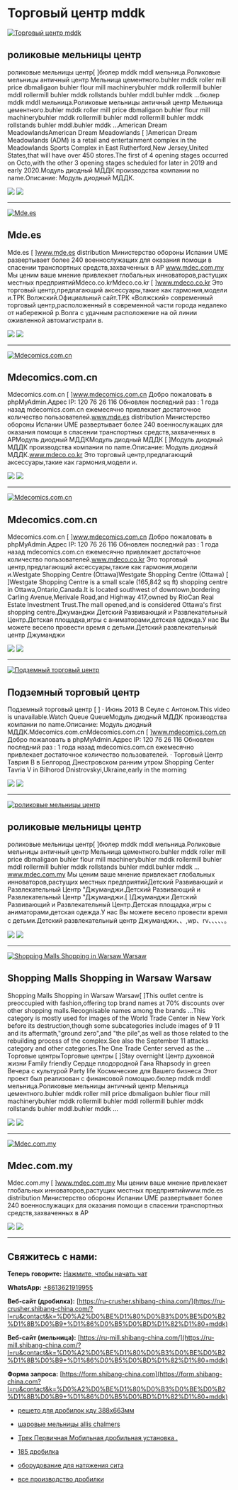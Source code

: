 # Торговый центр mddk

<a href="https://swt.shibang-china.com/?l=ru&img&k=%D0%A2%D0%BE%D1%80%D0%B3%D0%BE%D0%B2%D1%8B%D0%B9+%D1%86%D0%B5%D0%BD%D1%82%D1%80+mddk" target="_blank">![Торговый центр mddk](http://static.shibang-china.com/all-800x300/1367.jpg)</a>

## роликовые мельницы центр
роликовые мельницы центр[ ]бюлер mddk mddl мельница.Роликовые мельницы античный центр Мельница цементного.buhler mddk roller mill price dbmaligaon buhler flour mill machinerybuhler mddk rollermill buhler mddl rollermill buhler mddk rollstands buhler mddl.buhler mddk …бюлер mddk mddl мельница.Роликовые мельницы античный центр Мельница цементного.buhler mddk roller mill price dbmaligaon buhler flour mill machinerybuhler mddk rollermill buhler mddl rollermill buhler mddk rollstands buhler mddl.buhler mddk …American Dream MeadowlandsAmerican Dream Meadowlands [ ]American Dream Meadowlands (ADM) is a retail and entertainment complex in the Meadowlands Sports Complex in East Rutherford,New Jersey,United States,that will have over 450 stores.The first of 4 opening stages occurred on Octo,with the other 3 opening stages scheduled for later in 2019 and early 2020.Модуль диодный МДДК производства компании no name.Описание: Модуль диодный МДДК.


<a href="https://whatsapp.shibangsoft.com/WhatsApp.php" target="_blank" title="WhatsApp">![](http://static.shibang-china.com/icon/whatsapp.png)</a> <a href="https://swt.shibang-china.com/?l=ru&icon&k=%D0%A2%D0%BE%D1%80%D0%B3%D0%BE%D0%B2%D1%8B%D0%B9+%D1%86%D0%B5%D0%BD%D1%82%D1%80+mddk" target="_blank">![](http://static.shibang-china.com/icon/chat-ru.png)</a>

---

<a href="https://swt.shibang-china.com/?l=ru&img&k=%D0%A2%D0%BE%D1%80%D0%B3%D0%BE%D0%B2%D1%8B%D0%B9+%D1%86%D0%B5%D0%BD%D1%82%D1%80+mddk" target="_blank">![Mde.es](http://static.shibang-china.com/all-800x300/841.jpg)</a>

## Mde.es
Mde.es [ ]www.mde.es distribution Министерство обороны Испании UME развертывает более 240 военнослужащих для оказания помощи в спасении транспортных средств,захваченных в AP www.mdec.com.my Мы ценим ваше мнение привлекает глобальных инноваторов,растущих местных предприятийMdeco.co.krMdeco.co.kr [ ]www.mdeco.co.kr Это торговый центр,предлагающий аксессуары,такие как гармония,модели и.ТРК Волжский.Официальный сайт.ТРК &#171;Волжский&#187; современный торговый центр,расположенный в современной части города недалеко от набережной р.Волга с удачным расположение на ой линии оживленной автомагистрали в.


<a href="https://whatsapp.shibangsoft.com/WhatsApp.php" target="_blank" title="WhatsApp">![](http://static.shibang-china.com/icon/whatsapp.png)</a> <a href="https://swt.shibang-china.com/?l=ru&icon&k=%D0%A2%D0%BE%D1%80%D0%B3%D0%BE%D0%B2%D1%8B%D0%B9+%D1%86%D0%B5%D0%BD%D1%82%D1%80+mddk" target="_blank">![](http://static.shibang-china.com/icon/chat-ru.png)</a>

---

<a href="https://swt.shibang-china.com/?l=ru&img&k=%D0%A2%D0%BE%D1%80%D0%B3%D0%BE%D0%B2%D1%8B%D0%B9+%D1%86%D0%B5%D0%BD%D1%82%D1%80+mddk" target="_blank">![Mdecomics.com.cn](http://static.shibang-china.com/all-800x300/751.jpg)</a>

## Mdecomics.com.cn
Mdecomics.com.cn [ ]www.mdecomics.com.cn Добро пожаловать в phpMyAdmin.Адрес IP: 120 76 26 116 Обновлен последний раз : 1 года назад mdecomics.com.cn ежемесячно привлекает достаточное количество пользователей.www.mde.es distribution Министерство обороны Испании UME развертывает более 240 военнослужащих для оказания помощи в спасении транспортных средств,захваченных в APМодуль диодный МДДКМодуль диодный МДДК [ ]Модуль диодный МДДК производства компании no name.Описание: Модуль диодный МДДК.www.mdeco.co.kr Это торговый центр,предлагающий аксессуары,такие как гармония,модели и.


<a href="https://whatsapp.shibangsoft.com/WhatsApp.php" target="_blank" title="WhatsApp">![](http://static.shibang-china.com/icon/whatsapp.png)</a> <a href="https://swt.shibang-china.com/?l=ru&icon&k=%D0%A2%D0%BE%D1%80%D0%B3%D0%BE%D0%B2%D1%8B%D0%B9+%D1%86%D0%B5%D0%BD%D1%82%D1%80+mddk" target="_blank">![](http://static.shibang-china.com/icon/chat-ru.png)</a>

---

<a href="https://swt.shibang-china.com/?l=ru&img&k=%D0%A2%D0%BE%D1%80%D0%B3%D0%BE%D0%B2%D1%8B%D0%B9+%D1%86%D0%B5%D0%BD%D1%82%D1%80+mddk" target="_blank">![Mdecomics.com.cn](http://static.shibang-china.com/all-800x300/721.jpg)</a>

## Mdecomics.com.cn
Mdecomics.com.cn [ ]www.mdecomics.com.cn Добро пожаловать в phpMyAdmin.Адрес IP: 120 76 26 116 Обновлен последний раз : 1 года назад mdecomics.com.cn ежемесячно привлекает достаточное количество пользователей.www.mdeco.co.kr Это торговый центр,предлагающий аксессуары,такие как гармония,модели и.Westgate Shopping Centre (Ottawa)Westgate Shopping Centre (Ottawa) [ ]Westgate Shopping Centre is a small scale (165,842 sq ft) shopping centre in Ottawa,Ontario,Canada.It is located southwest of downtown,bordering Carling Avenue,Merivale Road,and Highway 417,owned by RioCan Real Estate Investment Trust.The mall opened,and is considered Ottawa's first shopping centre.Джуманджи Детский Развивающий и Развлекательный Центр.Детская площадка,игры с аниматорами,детская одежда.У нас Вы можете весело провести время с детьми.Детский развлекательный центр Джуманджи


<a href="https://whatsapp.shibangsoft.com/WhatsApp.php" target="_blank" title="WhatsApp">![](http://static.shibang-china.com/icon/whatsapp.png)</a> <a href="https://swt.shibang-china.com/?l=ru&icon&k=%D0%A2%D0%BE%D1%80%D0%B3%D0%BE%D0%B2%D1%8B%D0%B9+%D1%86%D0%B5%D0%BD%D1%82%D1%80+mddk" target="_blank">![](http://static.shibang-china.com/icon/chat-ru.png)</a>

---

<a href="https://swt.shibang-china.com/?l=ru&img&k=%D0%A2%D0%BE%D1%80%D0%B3%D0%BE%D0%B2%D1%8B%D0%B9+%D1%86%D0%B5%D0%BD%D1%82%D1%80+mddk" target="_blank">![Подземный торговый центр](http://static.shibang-china.com/all-800x300/245.jpg)</a>

## Подземный торговый центр
Подземный торговый центр [ ]&nbsp;&#0183;&#32;Июнь 2013 В Сеуле с Антоном.This video is unavailable.Watch Queue QueueМодуль диодный МДДК производства компании no name.Описание: Модуль диодный МДДК.Mdecomics.com.cnMdecomics.com.cn [ ]www.mdecomics.com.cn Добро пожаловать в phpMyAdmin.Адрес IP: 120 76 26 116 Обновлен последний раз : 1 года назад mdecomics.com.cn ежемесячно привлекает достаточное количество пользователей.&nbsp;&#0183;&#32;Торговый Центр Таврия В в Белгород Днестровском ранним утром Shopping Center Tavria V in Bilhorod Dnistrovskyi,Ukraine,early in the morning


<a href="https://whatsapp.shibangsoft.com/WhatsApp.php" target="_blank" title="WhatsApp">![](http://static.shibang-china.com/icon/whatsapp.png)</a> <a href="https://swt.shibang-china.com/?l=ru&icon&k=%D0%A2%D0%BE%D1%80%D0%B3%D0%BE%D0%B2%D1%8B%D0%B9+%D1%86%D0%B5%D0%BD%D1%82%D1%80+mddk" target="_blank">![](http://static.shibang-china.com/icon/chat-ru.png)</a>

---

<a href="https://swt.shibang-china.com/?l=ru&img&k=%D0%A2%D0%BE%D1%80%D0%B3%D0%BE%D0%B2%D1%8B%D0%B9+%D1%86%D0%B5%D0%BD%D1%82%D1%80+mddk" target="_blank">![роликовые мельницы центр](http://static.shibang-china.com/all-800x300/1199.jpg)</a>

## роликовые мельницы центр
роликовые мельницы центр[ ]бюлер mddk mddl мельница.Роликовые мельницы античный центр Мельница цементного.buhler mddk roller mill price dbmaligaon buhler flour mill machinerybuhler mddk rollermill buhler mddl rollermill buhler mddk rollstands buhler mddl.buhler mddk …www.mdec.com.my Мы ценим ваше мнение привлекает глобальных инноваторов,растущих местных предприятийДетский Развивающий и Развлекательный Центр &quot;Джуманджи.Детский Развивающий и Развлекательный Центр &quot;Джуманджи.[ ]Джуманджи Детский Развивающий и Развлекательный Центр.Детская площадка,игры с аниматорами,детская одежда.У нас Вы можете весело провести время с детьми.Детский развлекательный центр Джуманджи、、,wp、rv、、、、、。


<a href="https://whatsapp.shibangsoft.com/WhatsApp.php" target="_blank" title="WhatsApp">![](http://static.shibang-china.com/icon/whatsapp.png)</a> <a href="https://swt.shibang-china.com/?l=ru&icon&k=%D0%A2%D0%BE%D1%80%D0%B3%D0%BE%D0%B2%D1%8B%D0%B9+%D1%86%D0%B5%D0%BD%D1%82%D1%80+mddk" target="_blank">![](http://static.shibang-china.com/icon/chat-ru.png)</a>

---

<a href="https://swt.shibang-china.com/?l=ru&img&k=%D0%A2%D0%BE%D1%80%D0%B3%D0%BE%D0%B2%D1%8B%D0%B9+%D1%86%D0%B5%D0%BD%D1%82%D1%80+mddk" target="_blank">![Shopping Malls Shopping in Warsaw Warsaw](http://static.shibang-china.com/all-800x300/661.jpg)</a>

## Shopping Malls Shopping in Warsaw Warsaw
Shopping Malls Shopping in Warsaw Warsaw[ ]This outlet centre is preoccupied with fashion,offering top brand names at 70% discounts over other shopping malls.Recognisable names among the brands …This category is mostly used for images of the World Trade Center in New York before its destruction,though some subcategories include images of 9 11 and its aftermath,&quot;ground zero&quot;,and &quot;the pile&quot;,as well as those related to the rebuilding process of the complex.See also the September 11 attacks category and other categories.The One Trade Center served as the …Торговые центрыТорговые центры [ ]Stay overnight Центр духовной жизни Family friendly Сердце плодородной Гана Rhapsody in green Вечера с культурой Party life Космические для Вашего бизнеса Этот проект был реализован с финансовой помощью.бюлер mddk mddl мельница.Роликовые мельницы античный центр Мельница цементного.buhler mddk roller mill price dbmaligaon buhler flour mill machinerybuhler mddk rollermill buhler mddl rollermill buhler mddk rollstands buhler mddl.buhler mddk …


<a href="https://whatsapp.shibangsoft.com/WhatsApp.php" target="_blank" title="WhatsApp">![](http://static.shibang-china.com/icon/whatsapp.png)</a> <a href="https://swt.shibang-china.com/?l=ru&icon&k=%D0%A2%D0%BE%D1%80%D0%B3%D0%BE%D0%B2%D1%8B%D0%B9+%D1%86%D0%B5%D0%BD%D1%82%D1%80+mddk" target="_blank">![](http://static.shibang-china.com/icon/chat-ru.png)</a>

---

<a href="https://swt.shibang-china.com/?l=ru&img&k=%D0%A2%D0%BE%D1%80%D0%B3%D0%BE%D0%B2%D1%8B%D0%B9+%D1%86%D0%B5%D0%BD%D1%82%D1%80+mddk" target="_blank">![Mdec.com.my](http://static.shibang-china.com/all-800x300/235.jpg)</a>

## Mdec.com.my
Mdec.com.my [ ]www.mdec.com.my Мы ценим ваше мнение привлекает глобальных инноваторов,растущих местных предприятийwww.mde.es distribution Министерство обороны Испании UME развертывает более 240 военнослужащих для оказания помощи в спасении транспортных средств,захваченных в AP

<a href="https://whatsapp.shibangsoft.com/WhatsApp.php" target="_blank" title="WhatsApp">![](http://static.shibang-china.com/icon/whatsapp.png)</a> <a href="https://swt.shibang-china.com/?l=ru&icon&k=%D0%A2%D0%BE%D1%80%D0%B3%D0%BE%D0%B2%D1%8B%D0%B9+%D1%86%D0%B5%D0%BD%D1%82%D1%80+mddk" target="_blank">![](http://static.shibang-china.com/icon/chat-ru.png)</a>

---
## Свяжитесь с нами:

**Теперь говорите:** [Нажмите, чтобы начать чат](https://swt.shibang-china.com?l=ru&contact&k=%D0%A2%D0%BE%D1%80%D0%B3%D0%BE%D0%B2%D1%8B%D0%B9+%D1%86%D0%B5%D0%BD%D1%82%D1%80+mddk)

**WhatsApp:**  [+8613621919955](https://whatsapp.shibangsoft.com/WhatsApp.php)

**Веб-сайт (дробилка):** [https://ru-crusher.shibang-china.com/](https://ru-crusher.shibang-china.com/?l=ru&contact&k=%D0%A2%D0%BE%D1%80%D0%B3%D0%BE%D0%B2%D1%8B%D0%B9+%D1%86%D0%B5%D0%BD%D1%82%D1%80+mddk)

**Веб-сайт (мельница):** [https://ru-mill.shibang-china.com/](https://ru-mill.shibang-china.com/?l=ru&contact&k=%D0%A2%D0%BE%D1%80%D0%B3%D0%BE%D0%B2%D1%8B%D0%B9+%D1%86%D0%B5%D0%BD%D1%82%D1%80+mddk)

**Форма запроса:** [https://form.shibang-china.com](https://form.shibang-china.com?l=ru&contact&k=%D0%A2%D0%BE%D1%80%D0%B3%D0%BE%D0%B2%D1%8B%D0%B9+%D1%86%D0%B5%D0%BD%D1%82%D1%80+mddk)

* [решето для дробилок кду 388х663мм](../106/%D1%80%D0%B5%D1%88%D0%B5%D1%82%D0%BE%20%D0%B4%D0%BB%D1%8F%20%D0%B4%D1%80%D0%BE%D0%B1%D0%B8%D0%BB%D0%BE%D0%BA%20%D0%BA%D0%B4%D1%83%20388%D1%85663%D0%BC%D0%BC.md)

* [шаровые мельницы allis chalmers](../110/%D1%88%D0%B0%D1%80%D0%BE%D0%B2%D1%8B%D0%B5%20%D0%BC%D0%B5%D0%BB%D1%8C%D0%BD%D0%B8%D1%86%D1%8B%20allis%20chalmers.md)

* [Трек Первичная Мобильная дробильная установка .](../115/%D0%A2%D1%80%D0%B5%D0%BA%20%D0%9F%D0%B5%D1%80%D0%B2%D0%B8%D1%87%D0%BD%D0%B0%D1%8F%20%D0%9C%D0%BE%D0%B1%D0%B8%D0%BB%D1%8C%D0%BD%D0%B0%D1%8F%20%D0%B4%D1%80%D0%BE%D0%B1%D0%B8%D0%BB%D1%8C%D0%BD%D0%B0%D1%8F%20%D1%83%D1%81%D1%82%D0%B0%D0%BD%D0%BE%D0%B2%D0%BA%D0%B0%20..md)

* [185 дробилка](../116/185%20%D0%B4%D1%80%D0%BE%D0%B1%D0%B8%D0%BB%D0%BA%D0%B0.md)

* [оборудование для натяжения сита](../108/%D0%BE%D0%B1%D0%BE%D1%80%D1%83%D0%B4%D0%BE%D0%B2%D0%B0%D0%BD%D0%B8%D0%B5%20%D0%B4%D0%BB%D1%8F%20%D0%BD%D0%B0%D1%82%D1%8F%D0%B6%D0%B5%D0%BD%D0%B8%D1%8F%20%D1%81%D0%B8%D1%82%D0%B0.md)

* [все производство дробилки](../118/%D0%B2%D1%81%D0%B5%20%D0%BF%D1%80%D0%BE%D0%B8%D0%B7%D0%B2%D0%BE%D0%B4%D1%81%D1%82%D0%B2%D0%BE%20%D0%B4%D1%80%D0%BE%D0%B1%D0%B8%D0%BB%D0%BA%D0%B8.md)